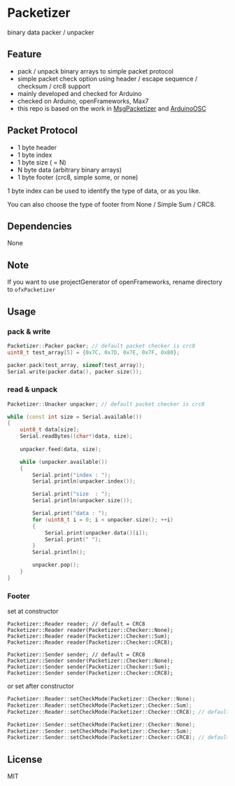 # Packetizer
binary data packer / unpacker


## Feature

- pack / unpack binary arrays to simple packet protocol
- simple packet check option using header / escape sequence / checksum / crc8 support
- mainly developed and checked for Arduino
- checked on Arduino, openFrameworks, Max7
- this repo is based on the work in [MsgPacketizer](https://github.com/hideakitai/MsgPacketizer) and [ArduinoOSC](https://github.com/hideakitai/ArduinoOSC)

## Packet Protocol

- 1 byte header 
- 1 byte index
- 1 byte size ( = N)
- N byte data (arbitrary binary arrays)
- 1 byte footer (crc8, simple some, or none)

1 byte index can be used to identify the type of data, or as you like. 

You can also choose the type of footer from None / Simple Sum / CRC8.



## Dependencies

None



## Note

If you want to use projectGenerator of openFrameworks, rename directory to ```ofxPacketizer```


## Usage

### pack & write

``` c++
Packetizer::Packer packer; // default packet checker is crc8
uint8_t test_array[5] = {0x7C, 0x7D, 0x7E, 0x7F, 0x80};

packer.pack(test_array, sizeof(test_array));
Serial.write(packer.data(), packer.size());
```

### read & unpack

``` c++
Packetizer::Unacker unpacker; // default packet checker is crc8

while (const int size = Serial.available())
{
    uint8_t data[size];
    Serial.readBytes((char*)data, size);
    
    unpacker.feed(data, size);

    while (unpacker.available())
    {
        Serial.print("index : ");
        Serial.println(unpacker.index());

        Serial.print("size  : ");
        Serial.println(unpacker.size());

        Serial.print("data : ");
        for (uint8_t i = 0; i < unpacker.size(); ++i)
        {
            Serial.print(unpacker.data()[i]);
            Serial.print(" ");
        }
        Serial.println();

        unpacker.pop();
    }
}
```

### Footer

set at constructor

```
Packetizer::Reader reader; // default = CRC8
Packetizer::Reader reader(Packetizer::Checker::None);
Packetizer::Reader reader(Packetizer::Checker::Sum);
Packetizer::Reader reader(Packetizer::Checker::CRC8);

Packetizer::Sender sender; // default = CRC8
Packetizer::Sender sender(Packetizer::Checker::None);
Packetizer::Sender sender(Packetizer::Checker::Sum);
Packetizer::Sender sender(Packetizer::Checker::CRC8);
```

or set after constructor

```c++
Packetizer::Reader::setCheckMode(Packetizer::Checker::None);
Packetizer::Reader::setCheckMode(Packetizer::Checker::Sum);
Packetizer::Reader::setCheckMode(Packetizer::Checker::CRC8); // default

Packetizer::Sender::setCheckMode(Packetizer::Checker::None);
Packetizer::Sender::setCheckMode(Packetizer::Checker::Sum);
Packetizer::Sender::setCheckMode(Packetizer::Checker::CRC8); // default
```


## License

MIT